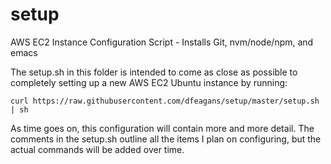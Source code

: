# setup
AWS EC2 Instance Configuration Script - Installs Git, nvm/node/npm, and emacs

The setup.sh in this folder is intended to come as close as possible to completely setting up a new AWS EC2 Ubuntu instance by running:

```
curl https://raw.githubusercontent.com/dfeagans/setup/master/setup.sh | sh
```

As time goes on, this configuration will contain more and more detail. The comments in the setup.sh outline all the items I plan on configuring, but the actual commands will be added over time.
